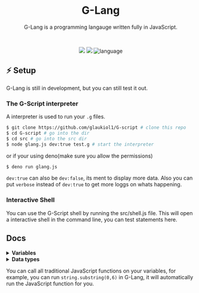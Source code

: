 <div align="center">
  <h1>G-Lang</h1>
  <p>G-Lang is a programming langauge written fully in JavaScript. </p>
  <br>
  <p align="center">
    <img src="https://img.shields.io/badge/license-MIT-orange.svg"/>
    <img src="https://img.shields.io/badge/PRs-welcome-brightgreen.svg">
    <img alt="language" src="https://img.shields.io/badge/language-Javascript-purple.svg">
  </p>
</div>


## :zap: Setup

G-Lang is still in development, but you can still test it out.

### The G-Script interpreter

A interpreter is used to run your `.g` files.

```sh
$ git clone https://github.com/glaukiol1/G-script # clone this repo
$ cd G-script # go into the dir
$ cd src # go into the src dir
$ node glang.js dev:true test.g # start the interpreter
```

or if your using deno(make sure you allow the permissions)
```sh
$ deno run glang.js
```

`dev:true` can also be `dev:false`, its ment to display more data. Also you can put `verbose` instead of `dev:true` to get more loggs on whats happening.


### Interactive Shell

You can use the G-Script shell by running the src/shell.js file. This will open a interactive shell in the command line, you can test statements here.

## Docs

<details>
  <summary><b>Variables</b></summary>
  <br>
  
  A variable is a method of storage, you can store data in a variable, and later access it. There are two types of variables, *constant* ones and *non-constant* ones.
  
  - Constant Variables are variables that cant be changed, after they are defined their value will stay the same, and never change.
  - Non-constant Varivales on the other hand, they can be redefined at any time!
  
  Variables are assigned to a _data type_, which you can find in the section below.
  ```js
  var hello = "Hello!" // This is a Non-constant variable
  const hello = "Hello!" // This is a constant variable
  ```
  
  You can access the variables by the variable name, like so, `hello`.
  
  To redefine a variable, run,
  ```js
  var hello = "Hello 2!"
  ```
  
</details>

<details>
  <summary><b>Data types</b></summary>
  <br>
  
  These are the currently supported data types in G-Lang;
  
  - Int (Number)
  - Str (String)
  - Bool (Boolean) `true` `false`
  - Obj (Object) `{"Test": "hello!"}`
  
</details>

You can call all traditional JavaScript functions on your variables, for example, you can run `string.substring(0,6)` in G-Lang, it will automatically run the JavaScript function for you.
